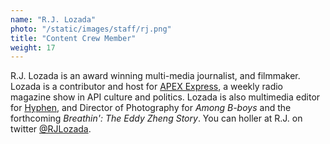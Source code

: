 ```yaml
---
name: "R.J. Lozada"
photo: "/static/images/staff/rj.png"
title: "Content Crew Member"
weight: 17
---
```

R.J. Lozada is an award winning multi-media journalist, and filmmaker. Lozada is a contributor and host for [APEX Express](http://apexexpress.org/), a weekly radio magazine show in API culture and politics. Lozada is also multimedia editor for [Hyphen](http://hyphenmagazine.com/), and Director of Photography for _Among B-boys_ and the forthcoming _Breathin': The Eddy Zheng Story_. You can holler at R.J. on twitter [@RJLozada](http://twitter.com/rjlozada).